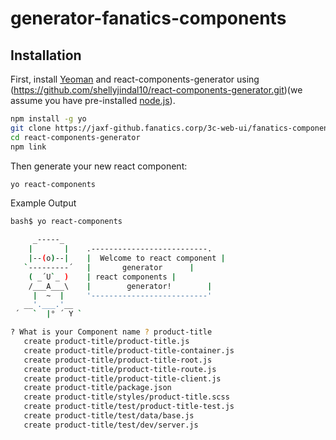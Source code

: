 # generator-fanatics-components 

## Installation

First, install [Yeoman](http://yeoman.io) and react-components-generator using (https://github.com/shellyjindal10/react-components-generator.git)(we assume you have pre-installed [node.js](https://nodejs.org/)).

```bash
npm install -g yo
git clone https://jaxf-github.fanatics.corp/3c-web-ui/fanatics-components-generator.git
cd react-components-generator
npm link
```

Then generate your new react component:

```bash
yo react-components
```

Example Output

```bash
bash$ yo react-components

     _-----_
    |       |    .--------------------------.
    |--(o)--|    |  Welcome to react component |
   `---------´   |       generator      |
    ( _´U`_ )    | react components |
    /___A___\    |        generator!        |
     |  ~  |     '--------------------------'
   __'.___.'__
 ´   `  |° ´ Y `

? What is your Component name ? product-title
   create product-title/product-title.js
   create product-title/product-title-container.js
   create product-title/product-title-root.js
   create product-title/product-title-route.js
   create product-title/product-title-client.js
   create product-title/package.json
   create product-title/styles/product-title.scss
   create product-title/test/product-title-test.js
   create product-title/test/data/base.js
   create product-title/test/dev/server.js
```

